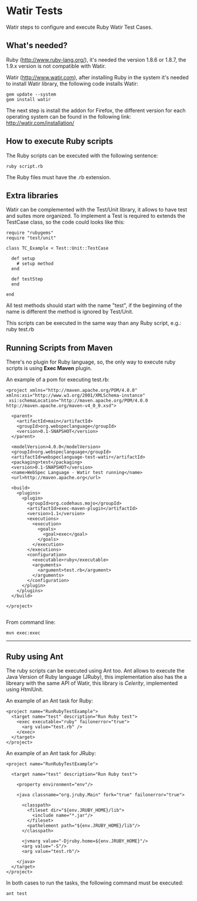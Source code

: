 # Watir Tests #

Watir steps to configure and execute Ruby Watir Test Cases.


## What's needed? ##

Ruby (http://www.ruby-lang.org/), it's needed the version 1.8.6 or 1.8.7, the 1.9.x version is not compatible with Watir.

Watir (http://www.watir.com), after installing Ruby in the system it's needed to install Watir library, the following code installs Watir:

```
gem update --system
gem install watir
```

The next step is install the addon for Firefox, the different version for each operating system can be found in the following link: http://watir.com/installation/


## How to execute Ruby scripts ##

The Ruby scripts can be executed with the following sentence:
```
ruby script.rb
```

The Ruby files must have the .rb extension.


## Extra libraries ##

Watir can be complemented with the Test/Unit library, it allows to have test and suites more organized.
To implement a Test is required to extends the TestCase class, so the code could looks like this:

```
require "rubygems"
require "test/unit"

class TC_Example < Test::Unit::TestCase

  def setup
    # setup method
  end

  def testStep
  end

end
```

All test methods should start with the name "test", if the beginning of the name is different the method is ignored by Test/Unit.

This scripts can be executed in the same way than any Ruby script, e.g.: ruby test.rb


## Running Scripts from Maven ##

There's no plugin for Ruby language, so, the only way to execute ruby scripts is using **Exec Maven** plugin.

An example of a pom for executing test.rb:

```
<project xmlns="http://maven.apache.org/POM/4.0.0" xmlns:xsi="http://www.w3.org/2001/XMLSchema-instance"
 xsi:schemaLocation="http://maven.apache.org/POM/4.0.0 http://maven.apache.org/maven-v4_0_0.xsd">

  <parent>
    <artifactId>main</artifactId>
    <groupId>org.webspeclanguage</groupId>
    <version>0.1-SNAPSHOT</version>
  </parent>

  <modelVersion>4.0.0</modelVersion>
  <groupId>org.webspeclanguage</groupId>
  <artifactId>webspeclanguage-test-watir</artifactId>
  <packaging>test</packaging>
  <version>0.1-SNAPSHOT</version>
  <name>WebSpec Language - Watir test running</name>
  <url>http://maven.apache.org</url>

  <build>
    <plugins>
      <plugin>
        <groupId>org.codehaus.mojo</groupId>
        <artifactId>exec-maven-plugin</artifactId>
        <version>1.1</version>
        <executions>
          <execution>
            <goals>
              <goal>exec</goal>
            </goals>
          </execution>
        </executions>
        <configuration>
          <executable>ruby</executable>
          <arguments>
            <argument>test.rb</argument>
          </arguments>
        </configuration>
      </plugin>
    </plugins>
  </build>

</project>
 
```


From command line:
```
mvn exec:exec
```


---


## Ruby using Ant ##

The ruby scripts can be executed using Ant too. Ant allows to execute the Java Version of Ruby language (JRuby), this implementation also has the a libreary with the same API of Watir, this library is _Celerity_, implemented using HtmlUnit.

An example of an Ant task for Ruby:

```
<project name="RunRubyTestExample">
  <target name="test" description="Run Ruby test">
    <exec executable="ruby" failonerror="true">
      <arg value="test.rb" />
    </exec>
  </target>
</project>
```

An example of an Ant task for JRuby:

```
<project name="RunRubyTestExample">

  <target name="test" description="Run Ruby test">

    <property environment="env"/>

    <java classname="org.jruby.Main" fork="true" failonerror="true">

      <classpath>
        <fileset dir="${env.JRUBY_HOME}/lib">
          <include name="*.jar"/>
        </fileset>
        <pathelement path="${env.JRUBY_HOME}/lib"/>
      </classpath>

      <jvmarg value="-Djruby.home=${env.JRUBY_HOME}"/>
      <arg value="-S"/>
      <arg value="test.rb"/>

    </java>
  </target>
</project>
```

In both cases to run the tasks, the following command must be executed:
```
ant test
```